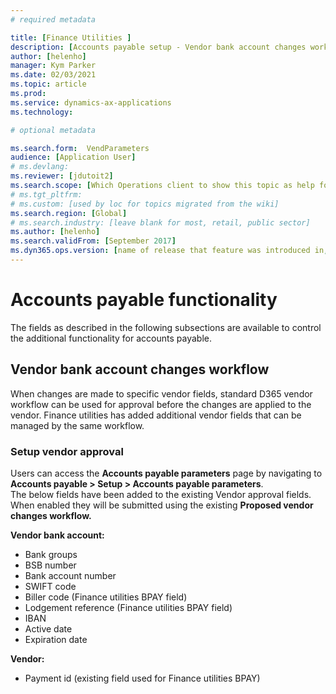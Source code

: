 ```yaml
---
# required metadata

title: [Finance Utilities ]
description: [Accounts payable setup - Vendor bank account changes workflow ]
author: [helenho]
manager: Kym Parker
ms.date: 02/03/2021
ms.topic: article
ms.prod: 
ms.service: dynamics-ax-applications
ms.technology: 

# optional metadata

ms.search.form:  VendParameters
audience: [Application User]
# ms.devlang: 
ms.reviewer: [jdutoit2]
ms.search.scope: [Which Operations client to show this topic as help for, to be set by content strategist, see list here: https://microsoft.sharepoint.com/teams/DynDoc/_layouts/15/WopiFrame.aspx?sourcedoc={23419e1c-eb64-42e9-aa9b-79875b428718}&action=edit&wd=target%28Core-Dynamics-AX-CP-requirements%2Eone%7C4CC185C0%2DEFAA%2D42CD%2D94B9%2D8F2A45E7F61A%2FVersions-list-for-docs-topics%7CC14BE630%2D5151%2D49D6%2D8305%2D554B5084593C%2F%29]
# ms.tgt_pltfrm: 
# ms.custom: [used by loc for topics migrated from the wiki]
ms.search.region: [Global]
# ms.search.industry: [leave blank for most, retail, public sector]
ms.author: [helenho]
ms.search.validFrom: [September 2017]
ms.dyn365.ops.version: [name of release that feature was introduced in, see list here: https://microsoft.sharepoint.com/teams/DynDoc/_layouts/15/WopiFrame.aspx?sourcedoc={23419e1c-eb64-42e9-aa9b-79875b428718}&action=edit&wd=target%28Core-Dynamics-AX-CP-requirements%2Eone%7C4CC185C0%2DEFAA%2D42CD%2D94B9%2D8F2A45E7F61A%2FVersions-list-for-docs-topics%7CC14BE630%2D5151%2D49D6%2D8305%2D554B5084593C%2F%29]
---
```


# Accounts payable functionality
The fields as described in the following subsections are available to control the additional functionality for accounts payable.

## Vendor bank account changes workflow

When changes are made to specific vendor fields, standard D365 vendor workflow can be used for approval before the changes are applied to the vendor. 
Finance utilities has added additional vendor fields that can be managed by the same workflow.

### Setup vendor approval
Users can access the **Accounts payable parameters** page by navigating to **Accounts payable > Setup > Accounts payable parameters**. <br>
The below fields have been added to the existing Vendor approval fields. When enabled they will be submitted using the existing **Proposed vendor changes workflow.**

**Vendor bank account:**
-	Bank groups
-	BSB number
-	Bank account number
-	SWIFT code
-	Biller code (Finance utilities BPAY field)
-	Lodgement reference (Finance utilities BPAY field)
-	IBAN
-	Active date
-	Expiration date

**Vendor:**
-	Payment id (existing field used for Finance utilities BPAY)
